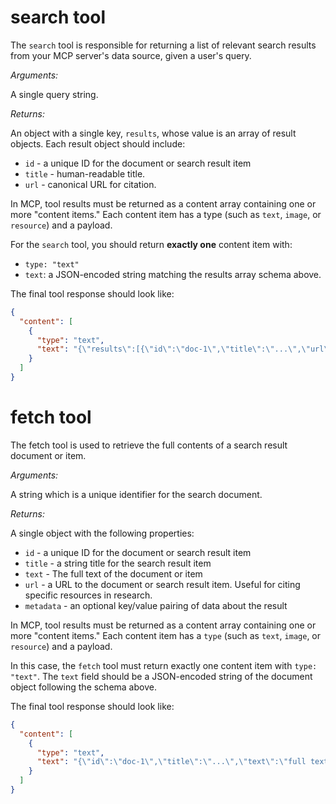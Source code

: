 # search tool

The `search` tool is responsible for returning a list of relevant search results from your MCP server's data source, given a user's query.

*Arguments:*

A single query string.

*Returns:*

An object with a single key, `results`, whose value is an array of result objects. Each result object should include:

- `id` - a unique ID for the document or search result item
- `title` - human-readable title.
- `url` - canonical URL for citation.

In MCP, tool results must be returned as a content array containing one or more "content items." Each content item has a type (such as `text`, `image`, or `resource`) and a payload.

For the `search` tool, you should return **exactly one** content item with:

- `type: "text"`
- `text`: a JSON-encoded string matching the results array schema above.

The final tool response should look like:

```json
{
  "content": [
    {
      "type": "text",
      "text": "{\"results\":[{\"id\":\"doc-1\",\"title\":\"...\",\"url\":\"...\"}]}"
    }
  ]
}
```

# fetch tool

The fetch tool is used to retrieve the full contents of a search result document or item.

*Arguments:*

A string which is a unique identifier for the search document.

*Returns:*

A single object with the following properties:

- `id` - a unique ID for the document or search result item
- `title` - a string title for the search result item
- `text` - The full text of the document or item
- `url` - a URL to the document or search result item. Useful for citing specific resources in research.
- `metadata` - an optional key/value pairing of data about the result

In MCP, tool results must be returned as a content array containing one or more "content items." Each content item has a `type` (such as `text`, `image`, or `resource`) and a payload.

In this case, the `fetch` tool must return exactly one content item with `type: "text"`. The `text` field should be a JSON-encoded string of the document object following the schema above.

The final tool response should look like:

```json
{
  "content": [
    {
      "type": "text",
      "text": "{\"id\":\"doc-1\",\"title\":\"...\",\"text\":\"full text...\",\"url\":\"...\"}"
    }
  ]
}
```
